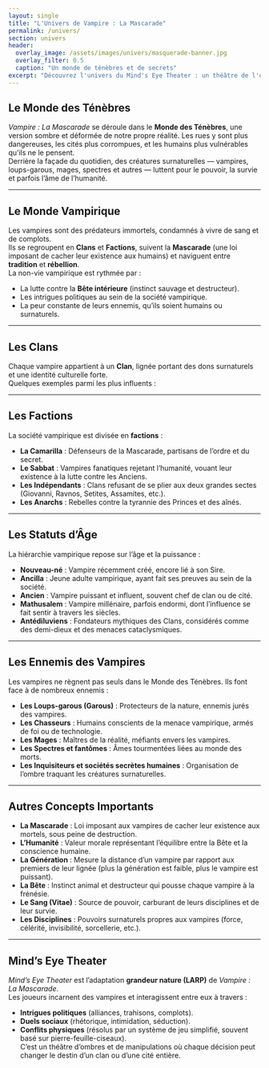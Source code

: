 ```yaml
---
layout: single
title: "L'Univers de Vampire : La Mascarade"
permalink: /univers/
section: univers
header:
  overlay_image: /assets/images/univers/masquerade-banner.jpg
  overlay_filter: 0.5
  caption: "Un monde de ténèbres et de secrets"
excerpt: "Découvrez l'univers du Mind's Eye Theater : un théâtre de l'ombre où vampires, intrigues et puissances occultes se disputent la survie et la domination."
---
```

## Le Monde des Ténèbres

_Vampire : La Mascarade_ se déroule dans le **Monde des Ténèbres**, une version sombre et déformée de notre propre réalité. Les rues y sont plus dangereuses, les cités plus corrompues, et les humains plus vulnérables qu’ils ne le pensent.  
Derrière la façade du quotidien, des créatures surnaturelles — vampires, loups-garous, mages, spectres et autres — luttent pour le pouvoir, la survie et parfois l’âme de l’humanité.

---

## Le Monde Vampirique

Les vampires sont des prédateurs immortels, condamnés à vivre de sang et de complots.  
Ils se regroupent en **Clans** et **Factions**, suivent la **Mascarade** (une loi imposant de cacher leur existence aux humains) et naviguent entre **tradition** et **rébellion**.  
La non-vie vampirique est rythmée par :

- La lutte contre la **Bête intérieure** (instinct sauvage et destructeur). 
- Les intrigues politiques au sein de la société vampirique. 
- La peur constante de leurs ennemis, qu’ils soient humains ou surnaturels.
    
---

## Les Clans

Chaque vampire appartient à un **Clan**, lignée portant des dons surnaturels et une identité culturelle forte.  
Quelques exemples parmi les plus influents :

  

---

## Les Factions

La société vampirique est divisée en  **factions** :
- **La Camarilla** : Défenseurs de la Mascarade, partisans de l’ordre et du secret. 
- **Le Sabbat** : Vampires fanatiques rejetant l’humanité, vouant leur existence à la lutte contre les Anciens. 
- **Les Indépendants** : Clans refusant de se plier aux deux grandes sectes (Giovanni, Ravnos, Setites, Assamites, etc.).
- **Les Anarchs** : Rebelles contre la tyrannie des Princes et des aînés.
    

---

## Les Statuts d’Âge

La hiérarchie vampirique repose sur l’âge et la puissance :
- **Nouveau-né** : Vampire récemment créé, encore lié à son Sire.
- **Ancilla** : Jeune adulte vampirique, ayant fait ses preuves au sein de la société.
- **Ancien** : Vampire puissant et influent, souvent chef de clan ou de cité.
- **Mathusalem** : Vampire millénaire, parfois endormi, dont l’influence se fait sentir à travers les siècles.
- **Antédiluviens** : Fondateurs mythiques des Clans, considérés comme des demi-dieux et des menaces cataclysmiques.

---

## Les Ennemis des Vampires

Les vampires ne règnent pas seuls dans le Monde des Ténèbres. Ils font face à de nombreux ennemis :
- **Les Loups-garous (Garous)** : Protecteurs de la nature, ennemis jurés des vampires.
- **Les Chasseurs** : Humains conscients de la menace vampirique, armés de foi ou de technologie.
- **Les Mages** : Maîtres de la réalité, méfiants envers les vampires.
- **Les Spectres et fantômes** : Âmes tourmentées liées au monde des morts.
- **Les Inquisiteurs et sociétés secrètes humaines** : Organisation de l’ombre traquant les créatures surnaturelles.
  
---


## Autres Concepts Importants

- **La Mascarade** : Loi imposant aux vampires de cacher leur existence aux mortels, sous peine de destruction.
- **L’Humanité** : Valeur morale représentant l’équilibre entre la Bête et la conscience humaine.
- **La Génération** : Mesure la distance d’un vampire par rapport aux premiers de leur lignée (plus la génération est faible, plus le vampire est puissant).
- **La Bête** : Instinct animal et destructeur qui pousse chaque vampire à la frénésie.
- **Le Sang (Vitae)** : Source de pouvoir, carburant de leurs disciplines et de leur survie.
- **Les Disciplines** : Pouvoirs surnaturels propres aux vampires (force, célérité, invisibilité, sorcellerie, etc.).

---

## Mind’s Eye Theater

_Mind’s Eye Theater_ est l’adaptation **grandeur nature (LARP)** de _Vampire : La Mascarade_.  
Les joueurs incarnent des vampires et interagissent entre eux à travers :

- **Intrigues politiques** (alliances, trahisons, complots).
- **Duels sociaux** (rhétorique, intimidation, séduction).
- **Conflits physiques** (résolus par un système de jeu simplifié, souvent basé sur pierre-feuille-ciseaux).  
    C’est un théâtre d’ombres et de manipulations où chaque décision peut changer le destin d’un clan ou d’une cité entière.
